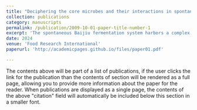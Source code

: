 ```yaml
---
title: "Deciphering the core microbes and their interactions in spontaneous Baijiu fermentation: A comprehensive review"
collection: publications
category: manuscripts
permalink: /publication/2009-10-01-paper-title-number-1
excerpt: 'The spontaneous Baijiu fermentation system harbors a complex microbiome that is highly dynamic in time and space and varies depending on the Jiuqu starters and environmental factors. The intricate microbiota presents in the fermentation environment is responsible for carrying out various reactions. These reactions necessitate the interaction among the core microbes to influence the community function, ultimately shaping the distinct Baijiu styles through the process of spontaneous fermentation. Numerous studies have been conducted to enhance our understanding of the diversity, succession, and function of microbial communities with the aim of improving fermentation manipulation. However, a comprehensive and critical assessment of the core microbes and their interaction remains one of the significant challenges in the Baijiu fermentation industry. This paper focuses on the fermentation properties of core microbes. We discuss the state of the art of microbial traceability, highlighting the crucial role of environmental and starter microbiota in the Baijiu brewing microbiome. Also, we discuss the various interactions between microbes in the Baijiu production system and propose a potential conceptual framework that involves constructing predictive network models to simplify and quantify microbial interactions using co-culture models. This approach offers effective strategies for understanding the core microbes and their interactions, thus beneficial for the management of microbiota and the regulation of interactions in Baijiu fermentation processes.'
date: 2024
venue: 'Food Research International'
paperurl: 'http://academicpages.github.io/files/paper01.pdf'

---
```

The contents above will be part of a list of publications, if the user clicks the link for the publication than the contents of section will be rendered as a full page, allowing you to provide more information about the paper for the reader. When publications are displayed as a single page, the contents of the above "citation" field will automatically be included below this section in a smaller font.
